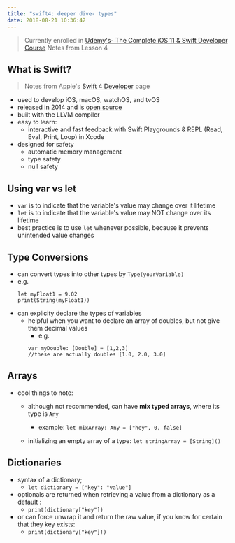 ```yaml
---
title: "swift4: deeper dive- types"
date: 2018-08-21 10:36:42
---
```


> Currently enrolled in <a href="https://www.udemy.com/complete-ios-11-developer-course" target="_blank">Udemy's- The Complete iOS 11 & Swift Developer Course</a> Notes from Lesson 4

## What is Swift?
> Notes from Apple's <a href="https://developer.apple.com/swift/" target="_blank">Swift 4 Developer</a> page

* used to develop iOS, macOS, watchOS, and tvOS
* released in 2014 and is [open source](https://github.com/apple/swift)
* built with the LLVM compiler
* easy to learn:
  * interactive and fast feedback with Swift Playgrounds & REPL (Read, Eval, Print, Loop) in Xcode
* designed for safety
  * automatic memory management
  * type safety
  * null safety


## Using var vs let
* `var` is to indicate that the variable's value may change over it lifetime
* `let` is to indicate that the variable's value may NOT change over its lifetime
* best practice is to use `let` whenever possible, because it prevents unintended value changes


## Type Conversions
* can convert types into other types by `Type(yourVariable)`
* e.g.
  ```
  let myFloat1 = 9.02 
  print(String(myFloat1))
  ```
* can explicity declare the types of variables
  * helpful when you want to declare an array of doubles, but not give them decimal values
    * e.g. 
    ```
    var myDouble: [Double] = [1,2,3]
    //these are actually doubles [1.0, 2.0, 3.0]
    ```


## Arrays
* cool things to note:
  * although not recommended, can have **mix typed arrays**, where its type is `Any`
    * example: `let mixArray: Any = ["hey", 0, false]`

  * initializing an empty array of a type:
  `let stringArray = [String]()`

## Dictionaries
* syntax of a dictionary;
  * `let dictionary = ["key": "value"]`
* optionals are returned when retrieving a value from a dictionary as a default  :
  * `print(dictionary["key"])`
* or can force unwrap it and return the raw value, if you know for certain that they key exists:
  * `print(dictionary["key"]!)`


